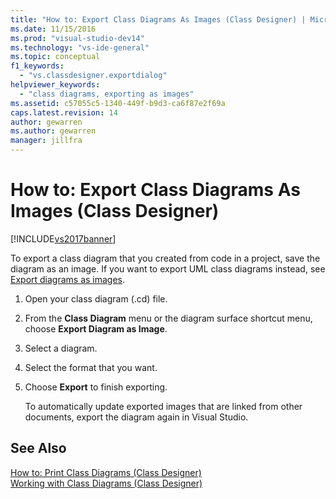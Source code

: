 ```yaml
---
title: "How to: Export Class Diagrams As Images (Class Designer) | Microsoft Docs"
ms.date: 11/15/2016
ms.prod: "visual-studio-dev14"
ms.technology: "vs-ide-general"
ms.topic: conceptual
f1_keywords: 
  - "vs.classdesigner.exportdialog"
helpviewer_keywords: 
  - "class diagrams, exporting as images"
ms.assetid: c57055c5-1340-449f-b9d3-ca6f87e2f69a
caps.latest.revision: 14
author: gewarren
ms.author: gewarren
manager: jillfra
---
```

# How to: Export Class Diagrams As Images (Class Designer)
[!INCLUDE[vs2017banner](../includes/vs2017banner.md)]

To export a class diagram that you created from code in a project, save the diagram as an image. If you want to export UML class diagrams instead, see [Export diagrams as images](../modeling/export-diagrams-as-images.md).  
  
1. Open your class diagram (.cd) file.  
  
2. From the **Class Diagram** menu or the diagram surface shortcut menu, choose **Export Diagram as Image**.  
  
3. Select a diagram.  
  
4. Select the format that you want.  
  
5. Choose **Export** to finish exporting.  
  
     To automatically update exported images that are linked from other documents, export the diagram again in Visual Studio.  
  
## See Also  
 [How to: Print Class Diagrams (Class Designer)](../ide/how-to-print-class-diagrams-class-designer.md)   
 [Working with Class Diagrams (Class Designer)](../ide/working-with-class-diagrams-class-designer.md)
